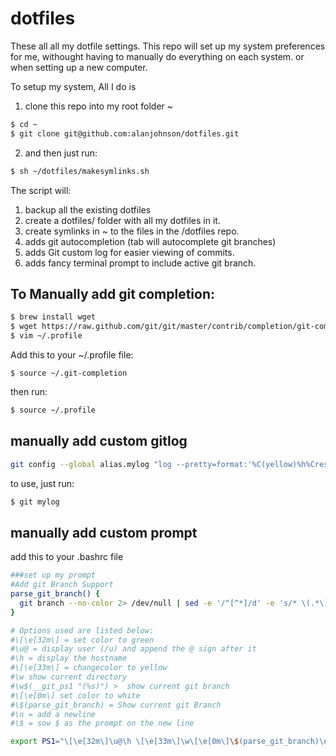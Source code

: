 # dotfiles

These all all my dotfile settings.  This repo will set up my system preferences for me, withought having to manually do everything on each system.  or when setting up a new computer.

To setup my system, All I do is 
1) clone this repo into my root folder ~
```bash
$ cd ~
$ git clone git@github.com:alanjohnson/dotfiles.git
```
2) and then just run:
```bash
$ sh ~/dotfiles/makesymlinks.sh
```

The script will:
1) backup all the existing dotfiles
2) create a dotfiles/ folder with all my dotfiles in it.
3) create symlinks in ~ to the files in the /dotfiles repo.
4) adds git autocompletion (tab will autocomplete git branches)
5) adds Git custom log for easier viewing of commits.
6) adds fancy terminal prompt to include active git branch.


## To Manually add git completion:
```bash
$ brew install wget
$ wget https://raw.github.com/git/git/master/contrib/completion/git-completion.bash -O ~/.git-completion
$ vim ~/.profile
```
Add this to your ~/.profile file:
```
$ source ~/.git-completion
```
then run:
```bash
$ source ~/.profile
```

## manually add custom gitlog
```bash
git config --global alias.mylog "log --pretty=format:'%C(yellow)%h%Creset %C(bold blue)<%an>%Creset %C(red)%d%Creset %s %Cgreen(%cr) ' --abbrev-commit --date=short --branches"
```
to use, just run:
```bash
$ git mylog
```

## manually add custom prompt
add this to your .bashrc file
```bash
###set up my prompt
#Add git Branch Support
parse_git_branch() {
  git branch --no-color 2> /dev/null | sed -e '/^[^*]/d' -e 's/* \(.*\)/\ →\ \1/'
}

# Options used are listed below:
#\[\e[32m\] = set color to green
#\u@ = display user (/u) and append the @ sign after it
#\h = display the hostname
#\[\e[33m\] = changecolor to yellow
#\w show current directory
#\w$(__git_ps1 "(%s)") >  show current git branch
#\[\e[0m\] set color to white
#\$(parse_git_branch) = Show current git Branch
#\n = add a newline
#\$ = sow $ as the prompt on the new line

export PS1="\[\e[32m\]\u@\h \[\e[33m\]\w\[\e[0m\]\$(parse_git_branch)\n\$"
```

